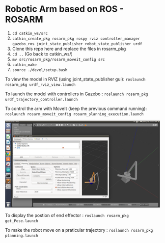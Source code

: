 # Robotic Arm based on ROS - ROSARM

1. `cd catkin_ws/src`
2. `catkin_create_pkg rosarm_pkg rospy rviz controller_manager gazebo_ros joint_state_publisher robot_state_publisher urdf`
3. Clone this repo here and replace the files in rosarm_pkg
4. `cd ..` (Go back to catkin_ws/)
5. `mv src/rosarm_pkg/rosarm_moveit_config src`
6. `catkin_make`
7. `source ./devel/setup.bash`


To view the model in RVIZ (using joint_state_publisher gui): `roslaunch rosarm_pkg urdf_rviz_view.launch`

To launch the model with controllers in Gazebo : `roslaunch rosarm_pkg urdf_trajectory_controller.launch `

To control the arm with MoveIt (keep the previous command running): `roslaunch rosarm_moveit_config rosarm_planning_execution.launch` 

![](Screenshot%20from%202019-02-02%2022-07-05.png)

To display the postion of end effector : `roslaunch rosarm_pkg get_Pose.launch `

To make the robot move on a praticular trajectory : `roslaunch rosarm_pkg planning.launch `
